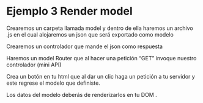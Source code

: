 # Ejemplo 3 Render model

Crearemos un carpeta llamada model y dentro de ella haremos un archivo .js en el cual alojaremos un json que será exportado como modelo

Crearemos un controlador que mande el json como respuesta 

Haremos un model Router que al hacer una petición “GET” invoque nuestro controlador 
(mini API)

Crea un botón en tu html que al dar un clic haga un petición a tu servidor y este regrese el modelo que definiste.

Los datos del modelo deberás de renderizarlos en tu DOM .
